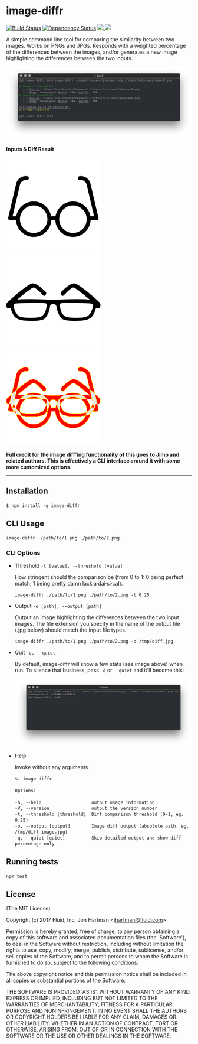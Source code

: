 # image-diffr

[![Build Status](https://api.travis-ci.org/jhartman86/image-diffr.svg)](http://travis-ci.org/jhartman86/image-diffr)  [![Dependency Status](https://david-dm.org/jhartman86/image-diffr.svg)](https://david-dm.org/jhartman86/image-diffr) [![](http://img.shields.io/npm/v/image-diffr.svg) ![](http://img.shields.io/npm/dm/image-diffr.svg)](https://www.npmjs.org/package/image-diffr)

A simple command line tool for comparing the similarity between two images. Works on PNGs and JPGs. Responds with a weighted percentage of the differences between the images, and/or generates a new image highlighting the differences between the two inputs.

![Alt text](./docs/cli-default.png?raw=true "CLI Output")

#### Inputs &amp; Diff Result

![Alt text](./docs/glasses1.png?raw=true "Diff Images")
![Alt text](./docs/glasses2.png?raw=true "Diff Images")
![Alt text](./docs/glassesDiff.png?raw=true "Diff Images")

**Full credit for the image diff'ing functionality of this goes to [Jimp](https://www.npmjs.com/package/jimp) and related authors. This is effectively a CLI interface around it with some more customized options.**

---

## Installation

    $ npm install -g image-diffr


## CLI Usage

    image-diffr ./path/to/1.png ./path/to/2.png


### CLI Options

  - Threshold `-t [value], --threshold [value]`

    How stringent should the comparison be (from 0 to 1: 0 being perfect match, 1 being pretty damn lack·a·dai·si·cal).

        image-diffr ./path/to/1.png ./path/to/2.png -t 0.25
    
  - Output `-o [path], --output [path]`

    Output an image highlighting the differences between the two input images. The file extension you specify in the name of the output file (.jpg below) should match the input file types.

        image-diffr ./path/to/1.png ./path/to/2.png -o /tmp/diff.jpg
  
  - Quit `-q, --quiet`

    By default, image-diffr will show a few stats (see image above) when run. To silence that business, pass `-q` or `--quiet` and it'll become this:

    ![Alt text](./docs/cli-quiet.png?raw=true "Quit CLI output")
  
  - Help

    Invoke without any arguments

        $: image-diffr

        Options:

        -h, --help                   output usage information
        -V, --version                output the version number
        -t, --threshold [threshold]  Diff comparison threshold (0-1, eg. 0.25)
        -o, --output [output]        Image diff output (absolute path, eg. /tmp/diff-image.jpg)
        -q, --quiet [quiet]          Skip detailed output and show diff percentage only


## Running tests

    npm test


## License

(The MIT License)

Copyright (c) 2017 Fluid, Inc, Jon Hartman &lt;jhartman@fluid.com&gt;

Permission is hereby granted, free of charge, to any person obtaining
a copy of this software and associated documentation files (the
'Software'), to deal in the Software without restriction, including
without limitation the rights to use, copy, modify, merge, publish,
distribute, sublicense, and/or sell copies of the Software, and to
permit persons to whom the Software is furnished to do so, subject to
the following conditions:

The above copyright notice and this permission notice shall be
included in all copies or substantial portions of the Software.

THE SOFTWARE IS PROVIDED 'AS IS', WITHOUT WARRANTY OF ANY KIND,
EXPRESS OR IMPLIED, INCLUDING BUT NOT LIMITED TO THE WARRANTIES OF
MERCHANTABILITY, FITNESS FOR A PARTICULAR PURPOSE AND NONINFRINGEMENT.
IN NO EVENT SHALL THE AUTHORS OR COPYRIGHT HOLDERS BE LIABLE FOR ANY
CLAIM, DAMAGES OR OTHER LIABILITY, WHETHER IN AN ACTION OF CONTRACT,
TORT OR OTHERWISE, ARISING FROM, OUT OF OR IN CONNECTION WITH THE
SOFTWARE OR THE USE OR OTHER DEALINGS IN THE SOFTWARE.